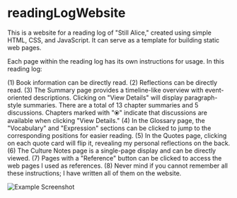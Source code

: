# readingLogWebsite

This is a website for a reading log of "Still Alice," created using simple HTML, CSS, and JavaScript. It can serve as a template for building static web pages.

Each page within the reading log has its own instructions for usage. In this reading log:

(1) Book information can be directly read.
(2) Reflections can be directly read.
(3) The Summary page provides a timeline-like overview with event-oriented descriptions. Clicking on "View Details" will display paragraph-style summaries. There are a total of 13 chapter summaries and 5 discussions. Chapters marked with "⦿" indicate that discussions are available when clicking "View Details."
(4) In the Glossary page, the "Vocabulary" and "Expression" sections can be clicked to jump to the corresponding positions for easier reading.
(5) In the Quotes page, clicking on each quote card will flip it, revealing my personal reflections on the back.
(6) The Culture Notes page is a single-page display and can be directly viewed.
(7) Pages with a "Reference" button can be clicked to access the web pages I used as references.
(8) Never mind if you cannot remember all these instructions; I have written all of them on the website.

![Example Screenshot](https://imgur.com/a/fGUbX3x)

